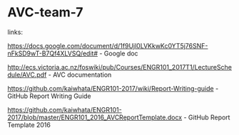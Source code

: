 # AVC-team-7
links:

https://docs.google.com/document/d/1f9Ujl0LVKkwKc0YT5j76SNF-nFkSD9wT-B7Qf4XLVSQ/edit# - Google doc

http://ecs.victoria.ac.nz/foswiki/pub/Courses/ENGR101_2017T1/LectureSchedule/AVC.pdf - AVC documentation

https://github.com/kaiwhata/ENGR101-2017/wiki/Report-Writing-guide - GitHub Report Writing Guide

https://github.com/kaiwhata/ENGR101-2017/blob/master/ENGR101_2016_AVCReportTemplate.docx - GitHub Report Template 2016
